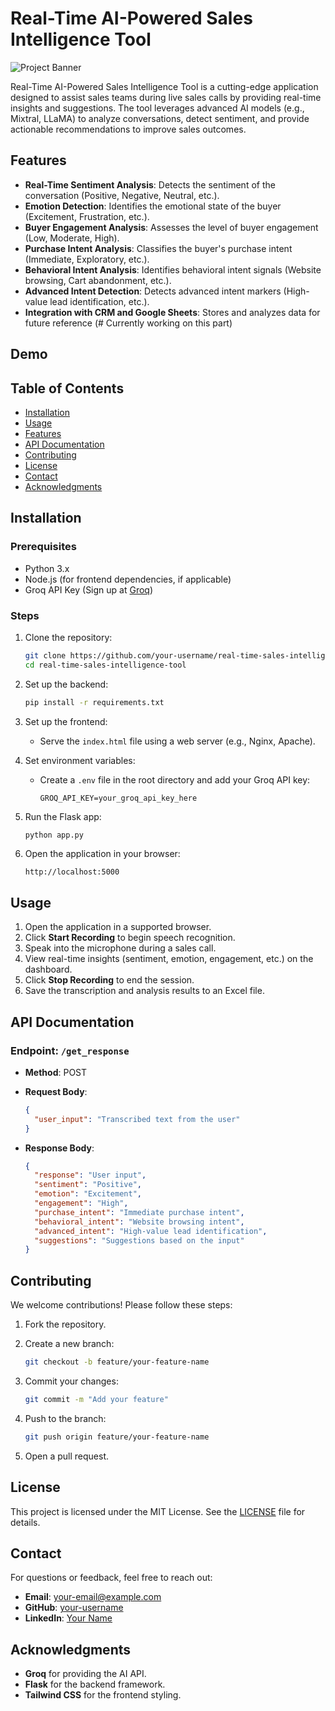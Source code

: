 # Real-Time AI-Powered Sales Intelligence Tool

![Project Banner](<!-- Add a banner image URL here -->)

Real-Time AI-Powered Sales Intelligence Tool is a cutting-edge application designed to assist sales teams during live sales calls by providing real-time insights and suggestions. The tool leverages advanced AI models (e.g., Mixtral, LLaMA) to analyze conversations, detect sentiment, and provide actionable recommendations to improve sales outcomes.

## Features

- **Real-Time Sentiment Analysis**: Detects the sentiment of the conversation (Positive, Negative, Neutral, etc.).
- **Emotion Detection**: Identifies the emotional state of the buyer (Excitement, Frustration, etc.).
- **Buyer Engagement Analysis**: Assesses the level of buyer engagement (Low, Moderate, High).
- **Purchase Intent Analysis**: Classifies the buyer's purchase intent (Immediate, Exploratory, etc.).
- **Behavioral Intent Analysis**: Identifies behavioral intent signals (Website browsing, Cart abandonment, etc.).
- **Advanced Intent Detection**: Detects advanced intent markers (High-value lead identification, etc.).
- **Integration with CRM and Google Sheets**: Stores and analyzes data for future reference (# Currently working on this part)

## Demo

<!-- Add a GIF or video demo of your project in action -->

## Table of Contents

- [Installation](#installation)
- [Usage](#usage)
- [Features](#features)
- [API Documentation](#api-documentation)
- [Contributing](#contributing)
- [License](#license)
- [Contact](#contact)
- [Acknowledgments](#acknowledgments)

## Installation

### Prerequisites

- Python 3.x
- Node.js (for frontend dependencies, if applicable)
- Groq API Key (Sign up at [Groq](https://www.groq.com))

### Steps

1. Clone the repository:

    ```bash
    git clone https://github.com/your-username/real-time-sales-intelligence-tool.git
    cd real-time-sales-intelligence-tool
    ```

2. Set up the backend:

    ```bash
    pip install -r requirements.txt
    ```

3. Set up the frontend:

    - Serve the `index.html` file using a web server (e.g., Nginx, Apache).

4. Set environment variables:

    - Create a `.env` file in the root directory and add your Groq API key:

      ```env
      GROQ_API_KEY=your_groq_api_key_here
      ```

5. Run the Flask app:

    ```bash
    python app.py
    ```

6. Open the application in your browser:

    ```
    http://localhost:5000
    ```

## Usage

1. Open the application in a supported browser.
2. Click **Start Recording** to begin speech recognition.
3. Speak into the microphone during a sales call.
4. View real-time insights (sentiment, emotion, engagement, etc.) on the dashboard.
5. Click **Stop Recording** to end the session.
6. Save the transcription and analysis results to an Excel file.

## API Documentation

### Endpoint: `/get_response`

- **Method**: POST
- **Request Body**:

    ```json
    {
      "user_input": "Transcribed text from the user"
    }
    ```

- **Response Body**:

    ```json
    {
      "response": "User input",
      "sentiment": "Positive",
      "emotion": "Excitement",
      "engagement": "High",
      "purchase_intent": "Immediate purchase intent",
      "behavioral_intent": "Website browsing intent",
      "advanced_intent": "High-value lead identification",
      "suggestions": "Suggestions based on the input"
    }
    ```

## Contributing

We welcome contributions! Please follow these steps:

1. Fork the repository.
2. Create a new branch:

    ```bash
    git checkout -b feature/your-feature-name
    ```

3. Commit your changes:

    ```bash
    git commit -m "Add your feature"
    ```

4. Push to the branch:

    ```bash
    git push origin feature/your-feature-name
    ```

5. Open a pull request.

## License

This project is licensed under the MIT License. See the [LICENSE](./LICENSE) file for details.

## Contact

For questions or feedback, feel free to reach out:

- **Email**: your-email@example.com
- **GitHub**: [your-username](https://github.com/your-username)
- **LinkedIn**: [Your Name](https://www.linkedin.com/in/your-name)

## Acknowledgments

- **Groq** for providing the AI API.
- **Flask** for the backend framework.
- **Tailwind CSS** for the frontend styling.
